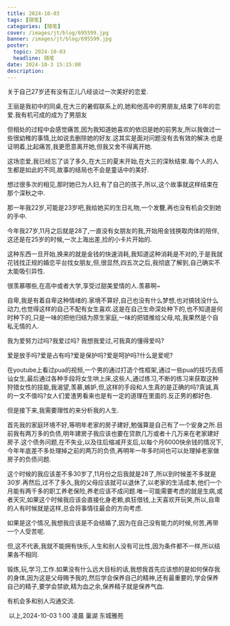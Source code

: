 ```yaml
---
title: 2024-10-03
tags: [随笔]
categories: [随笔]
cover: /images/jt/blog/695599.jpg
banner: /images/jt/blog/695599.jpg
poster:
  topic: 2024-10-03
  headline: 随笔
date: 2024-10-3 15:15:08
description:
---
```

关于自己27岁还有没有正儿八经谈过一次美好的恋爱.

王丽是我初中的同桌,在大三的暑假联系上的,她和他高中的男朋友,结束了6年的恋爱.我有机可成的成为了男朋友

但相处的过程中会感觉痛苦,因为我知道她喜欢的依旧是她的前男友,所以我做过一些很幼稚的事情,比如说去删除她的好友.这其实是面对问题没有去有效的解决.也是证明着,比起痛苦,我更愿意离开她,但我又舍不得离开她.

这场恋爱,我已经忘了谈了多久,在大三的夏末开始,在大三的深秋结束.每个人的人生都是如此的不同,故事的结局也不会是童话中的美好.

想过很多次的相见,那时她已为人妇,有了自己的孩子,所以,这个故事就这样结束在那个深秋之中.

那一年我22岁,可能是23岁吧,我给她买的生日礼物,一个发簪,再也没有机会交到她的手中.



今年我27岁,11月之后就是28了,一直没有女朋友的我,开始用金钱换取肉体的陪伴,这还是在25岁的时候,一次上海出差,捡的小卡片开始的.

这种东西一旦开始,换来的就是金钱的快速消耗,我知道这种消耗是不对的,于是我就花钱找正规的婚恋平台找女朋友,但,很显然,四五次之后,我彻底了解到,自己确实不太能吸引异性.



很羡慕哪些,在高中或者大学,享受过甜美爱情的人.羡慕啊~



自卑,我是有着自卑这种情绪的.家境不算好,自己也没有什么梦想,也对搞钱没什么动力,也觉得这样的自己不配有女生喜欢.这是在自己生命深处种下的,也不知道是何时种下的,只是一味的把他归结为原生家庭,一味的把错推给父母,哈,我果然是个自私无情的人.



我为爱努力过吗?我爱过吗? 我想我爱过,可我真的懂得爱吗?

爱是放手吗?爱是占有吗?爱是保护吗?爱是呵护吗?什么是爱呢?



在youtube上看过pua的视频,一个男的通过打造个性框架,通过一些pua的技巧去搭讪女生,最后通过各种手段将女生哄上床,这些人,通过练习,不断的练习来获取这种狩猎女性的技能,我渴望,羡慕,嫉妒,但,这样的手段和人生真的是正确的吗?真诚,真的一文不值吗?女人们爱渣男看来也是有一定的道理在里面的.反正男的都好色.



但是接下来,我需要理性的来分析我的人生.

首先我的家庭环境不好,等明年老家的房子建好,勉强算是自己有了一个安身之所.目前我有两万多的负债,明年建房子我应该也要在贷款几万或者十几万来在老家建好房子.这个债务问题,在不失业,以及往后缩减开支后,以每个月6000快余钱的情况下,今年年底差不多处理掉之前的两万的负债,再明年一年多时间也可以处理掉老家做房子的负债问题.

这个时候的我应该差不多30岁了,11月份之后我就是28了,所以到时候差不多就是30岁.再然后,过不了多久,我的父母应该就可以退休了,以老家的生活成本,他们一个月能有两千多的职工养老保险,养老应该不成问题.唯一可能需要考虑的就是生病,或者天灾,如果这个时候我应该会直接化身老赖,疯狂借钱,上天喜欢开玩笑,所以,自卑的人有时候就是这样,总会将事情往最会的方向考虑.

如果是这个情况,我想我应该是不会结婚了,因为在自己没有能力的时候,何苦,再带一个人受苦呢.



但,这不代表,我就不能拥有快乐,人生和别人没有可比性,因为条件都不一样,所以结果各不相同.



锻炼,玩,学习,工作.如果没有什么远大目标的话,我想我首先应该想的是如何保存我的身体,因为这是父母赐予我的,然后学会保养自己的精神,还有最重要的,学会保养自己的精子,要学会禁欲,精为血之余,保养精子就是保养气血.



有机会多和别人沟通交流.

​													      以上,2024-10-03 1:00 凌晨  巢湖 东城雅苑
